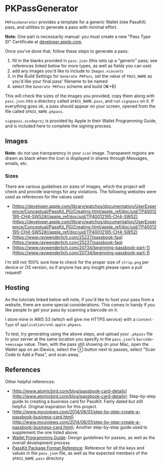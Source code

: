 # PKPassGenerator

`PKPassGenerator` provides a template for a generic Wallet (née PassKit) pass, and utilities to generate a pass with minimal effort. 

**Note:** One part is necessarily manual: you must create a new "Pass Type ID" Certificate at [developer.apple.com](developer.apple.com).

Once you've done that, follow these steps to generate a pass:

1. fill in the blanks provided in `pass.json` (this sets up a "generic" pass; see references linked below for more types, as well as fields you can use)
2. add any images you'd like to include to `Images.xcassets`
3. in the Build Settings for `Generate PKPass`, set the value of `PASS_NAME` as you'd like your final pass' filename to be named
4. select the `Generate PKPass` scheme and build (⌘+B)

This will check the sizes of the images you provided, copy them along with `pass.json` into a directory called `$PASS_NAME.pass`, and run `signpass` on it. If everything goes ok, a pass should appear on your screen, opened from the file called `$PASS_NAME.pkpass`.

`signpass.xcodeproj` is provided by Apple in their Wallet Programming Guide, and is included here to complete the signing process.

## Images

**Note:** do *not* use transparency in your `icon` image. Transparent regions are drawn as black when the icon is displayed in shares through Messages, emails, etc.

### Sizes

There are various guidelines on sizes of images, which the project will check and provide warnings for any violations. The following websites were used as references for the values used:

- [https://developer.apple.com/library/watchos/documentation/UserExperience/Conceptual/PassKit_PG/Creating.html/apple_ref/doc/uid/TP40012195-CH4-SW52#//apple_ref/doc/uid/TP40012195-CH4-SW52](https://developer.apple.com/library/watchos/documentation/UserExperience/Conceptual/PassKit_PG/Creating.html/apple_ref/doc/uid/TP40012195-CH4-SW52#//apple_ref/doc/uid/TP40012195-CH4-SW52)
- [https://www.raywenderlich.com/25227/passbook-faq](https://www.raywenderlich.com/25227/passbook-faq)
- [https://www.raywenderlich.com/20734/beginning-passbook-part-1](https://www.raywenderlich.com/20734/beginning-passbook-part-1)

I'm still not 100% sure how to check for the proper size of `strip.png` per device or OS version, so if anyone has any insight please open a pull request!

## Hosting

As the tutorials linked below will note, if you'd like to host your pass from a website, there are some special considerations. This comes in handy if you like people to get your pass by scanning a barcode on it.

I store mine in AWS S3 (which will give me HTTPS service) with a `Content-Type` of `application/vnd.apple.pkpass`.

To test, try generating using the above steps, and upload your `.pkpass` file to your server at the same location you specify in the `pass.json`'s `barcode`->`message` value. Then, with the pass still showing on your Mac, open the Wallet app on an iDevice, select the ⊕ button next to passes, select "Scan Code to Add a Pass", and scan away. 

## References

Other helpful references:

- [http://www.atomicbird.com/blog/passbook-card-details](http://www.atomicbird.com/blog/passbook-card-details):
	Step-by-step guide to creating a business card for PassKit. Fairly dated but still helpful. Original inspiration for this project.
- [http://www.myuiviews.com/2014/06/01/step-by-step-create-a-passbook-business-card.html](http://www.myuiviews.com/2014/06/01/step-by-step-create-a-passbook-business-card.html):
	Another step-by-step guide used to supplement the one listed above.
- [Wallet Programming Guide](https://developer.apple.com/library/ios/documentation/UserExperience/Conceptual/PassKit_PG/index.html#//apple_ref/doc/uid/TP40012195-CH1-SW1):
	Design guidelines for passes, as well as the overall development process
- [PassKit Package Format Reference](https://developer.apple.com/library/ios/documentation/UserExperience/Reference/PassKit_Bundle/Chapters/Introduction.html#//apple_ref/doc/uid/TP40012026-CH0-SW1):
	Reference for all the keys and values in the `pass.json` file, as well as the expected members of the `$PASS_NAME.pass` directory
